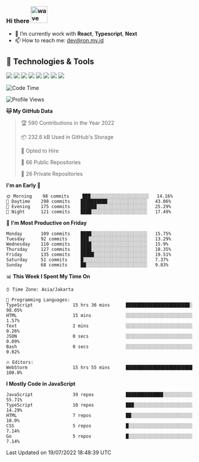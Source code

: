 ### Hi there <img src="https://i.ibb.co/q0Hx1KK/wave.gif" alt="wave" width="45px">

- 🌱 I’m currently work with **React**, **Typescript**, **Next**
- 📫 How to reach me: dev@ron.my.id

## 🔧 Technologies & Tools

![](https://img.shields.io/badge/OS-Linux-informational?style=flat&logo=linux&logoColor=white&color=2bbc8a)
![](https://img.shields.io/badge/OS-Windows-informational?style=flat&logo=windows&logoColor=white&color=2bbc8a)
![](https://img.shields.io/badge/Code-JavaScript-informational?style=flat&logo=javascript&logoColor=white&color=2bbc8a)
![](https://img.shields.io/badge/Code-Golang-informational?style=flat&logo=go&logoColor=white&color=2bbc8a)
![](https://img.shields.io/badge/Code-React-informational?style=flat&logo=react&logoColor=white&color=2bbc8a)
![](https://img.shields.io/badge/Code-Next-informational?style=flat&logo=next.js&logoColor=white&color=2bbc8a)
![](https://img.shields.io/badge/Shell-Bash-informational?style=flat&logo=gnu-bash&logoColor=white&color=2bbc8a)
![](https://img.shields.io/badge/Tools-Docker-informational?style=flat&logo=docker&logoColor=white&color=2bbc8a)

<!--START_SECTION:waka-->
![Code Time](http://img.shields.io/badge/Code%20Time-0%20secs-blue)

![Profile Views](http://img.shields.io/badge/Profile%20Views-5-blue)

**🐱 My GitHub Data** 

> 🏆 590 Contributions in the Year 2022
 > 
> 📦 232.6 kB Used in GitHub's Storage 
 > 
> 💼 Opted to Hire
 > 
> 📜 66 Public Repositories 
 > 
> 🔑 26 Private Repositories  
 > 
**I'm an Early 🐤** 

```text
🌞 Morning    98 commits     ███░░░░░░░░░░░░░░░░░░░░░░   14.16% 
🌆 Daytime    298 commits    ██████████░░░░░░░░░░░░░░░   43.06% 
🌃 Evening    175 commits    ██████░░░░░░░░░░░░░░░░░░░   25.29% 
🌙 Night      121 commits    ████░░░░░░░░░░░░░░░░░░░░░   17.49%

```
📅 **I'm Most Productive on Friday** 

```text
Monday       109 commits    ████░░░░░░░░░░░░░░░░░░░░░   15.75% 
Tuesday      92 commits     ███░░░░░░░░░░░░░░░░░░░░░░   13.29% 
Wednesday    110 commits    ████░░░░░░░░░░░░░░░░░░░░░   15.9% 
Thursday     127 commits    ████░░░░░░░░░░░░░░░░░░░░░   18.35% 
Friday       135 commits    █████░░░░░░░░░░░░░░░░░░░░   19.51% 
Saturday     51 commits     █░░░░░░░░░░░░░░░░░░░░░░░░   7.37% 
Sunday       68 commits     ██░░░░░░░░░░░░░░░░░░░░░░░   9.83%

```


📊 **This Week I Spent My Time On** 

```text
⌚︎ Time Zone: Asia/Jakarta

💬 Programming Languages: 
TypeScript               15 hrs 36 mins      ████████████████████████░   98.05% 
HTML                     15 mins             ░░░░░░░░░░░░░░░░░░░░░░░░░   1.57% 
Text                     2 mins              ░░░░░░░░░░░░░░░░░░░░░░░░░   0.26% 
JSON                     0 secs              ░░░░░░░░░░░░░░░░░░░░░░░░░   0.09% 
Bash                     0 secs              ░░░░░░░░░░░░░░░░░░░░░░░░░   0.02%

🔥 Editors: 
WebStorm                 15 hrs 55 mins      █████████████████████████   100.0%

```

**I Mostly Code in JavaScript** 

```text
JavaScript               39 repos            ██████████████░░░░░░░░░░░   55.71% 
TypeScript               10 repos            ███░░░░░░░░░░░░░░░░░░░░░░   14.29% 
HTML                     7 repos             ██░░░░░░░░░░░░░░░░░░░░░░░   10.0% 
CSS                      5 repos             █░░░░░░░░░░░░░░░░░░░░░░░░   7.14% 
Go                       5 repos             █░░░░░░░░░░░░░░░░░░░░░░░░   7.14%

```



 Last Updated on 19/07/2022 18:48:39 UTC
<!--END_SECTION:waka-->
